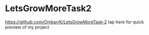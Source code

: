 # LetsGrowMoreTask2

https://github.com/OmkarrK/LetsGrowMoreTask-2 tap here for quick preview of my project